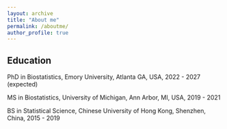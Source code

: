 ```yaml
---
layout: archive
title: "About me"
permalink: /aboutme/
author_profile: true
---
```



Education
------

PhD in Biostatistics, Emory University, Atlanta GA, USA, 2022 - 2027 (expected)

MS in Biostatistics, University of Michigan, Ann Arbor, MI, USA, 2019 - 2021

BS in Statistical Science, Chinese University of Hong Kong, Shenzhen, China, 2015 - 2019
